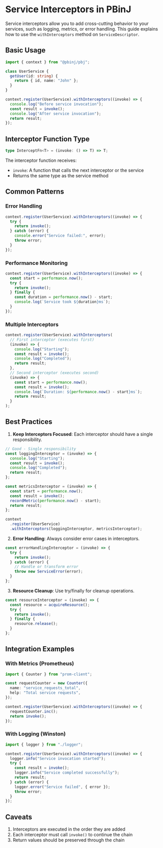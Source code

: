 # Service Interceptors in PBinJ

Service interceptors allow you to add cross-cutting behavior to your services, such as logging, metrics, or error handling. This guide explains how to use the `withInterceptors` method on `ServiceDescriptor`.

## Basic Usage

```typescript
import { context } from "@pbinj/pbj";

class UserService {
  getUser(id: string) {
    return { id, name: "John" };
  }
}

context.register(UserService).withInterceptors((invoke) => {
  console.log("Before service invocation");
  const result = invoke();
  console.log("After service invocation");
  return result;
});
```

## Interceptor Function Type

```typescript
type InterceptFn<T> = (invoke: () => T) => T;
```

The interceptor function receives:

- `invoke`: A function that calls the next interceptor or the service
- Returns the same type as the service method

## Common Patterns

### Error Handling

```typescript
context.register(UserService).withInterceptors((invoke) => {
  try {
    return invoke();
  } catch (error) {
    console.error("Service failed:", error);
    throw error;
  }
});
```

### Performance Monitoring

```typescript
context.register(UserService).withInterceptors((invoke) => {
  const start = performance.now();
  try {
    return invoke();
  } finally {
    const duration = performance.now() - start;
    console.log(`Service took ${duration}ms`);
  }
});
```

### Multiple Interceptors

```typescript
context.register(UserService).withInterceptors(
  // First interceptor (executes first)
  (invoke) => {
    console.log("Starting");
    const result = invoke();
    console.log("Completed");
    return result;
  },
  // Second interceptor (executes second)
  (invoke) => {
    const start = performance.now();
    const result = invoke();
    console.log(`Duration: ${performance.now() - start}ms`);
    return result;
  }
);
```

## Best Practices

1. **Keep Interceptors Focused**: Each interceptor should have a single responsibility.

```typescript
// Good - Single responsibility
const loggingInterceptor = (invoke) => {
  console.log("Starting");
  const result = invoke();
  console.log("Completed");
  return result;
};

const metricsInterceptor = (invoke) => {
  const start = performance.now();
  const result = invoke();
  recordMetric(performance.now() - start);
  return result;
};

context
  .register(UserService)
  .withInterceptors(loggingInterceptor, metricsInterceptor);
```

2. **Error Handling**: Always consider error cases in interceptors.

```typescript
const errorHandlingInterceptor = (invoke) => {
  try {
    return invoke();
  } catch (error) {
    // Handle or transform error
    throw new ServiceError(error);
  }
};
```

3. **Resource Cleanup**: Use try/finally for cleanup operations.

```typescript
const resourceInterceptor = (invoke) => {
  const resource = acquireResource();
  try {
    return invoke();
  } finally {
    resource.release();
  }
};
```

## Integration Examples

### With Metrics (Prometheus)

```typescript
import { Counter } from "prom-client";

const requestCounter = new Counter({
  name: "service_requests_total",
  help: "Total service requests",
});

context.register(UserService).withInterceptors((invoke) => {
  requestCounter.inc();
  return invoke();
});
```

### With Logging (Winston)

```typescript
import { logger } from "./logger";

context.register(UserService).withInterceptors((invoke) => {
  logger.info("Service invocation started");
  try {
    const result = invoke();
    logger.info("Service completed successfully");
    return result;
  } catch (error) {
    logger.error("Service failed", { error });
    throw error;
  }
});
```

## Caveats

1. Interceptors are executed in the order they are added
2. Each interceptor must call `invoke()` to continue the chain
3. Return values should be preserved through the chain
